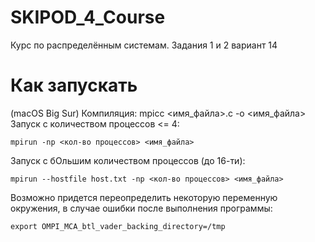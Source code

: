 # SKIPOD_4_Course
Курс по распределённым системам. Задания 1 и 2 вариант 14

# Как запускать

(macOS Big Sur)
Компиляция: mpicc <имя_файла>.c -o <имя_файла>
Запуск с количеством процессов <= 4: 
```
mpirun -np <кол-во процессов> <имя_файла>
```

Запуск с бОльшим количеством процессов (до 16-ти):
```
mpirun --hostfile host.txt -np <кол-во процессов> <имя_файла>
```


Возможно придется переопределить некоторую переменную окружения, в 
случае ошибки после выполнения программы:
```
export OMPI_MCA_btl_vader_backing_directory=/tmp
```
